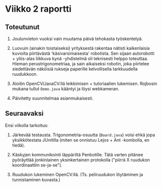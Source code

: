 # Viikko 2 raportti

## Toteutunut

1. Joulunvieton vuoksi vain muutama päivä tehokasta työskentelyä.

2. Luovuin (ainakin toistaiseksi) yrityksestä rakentaa nätisti kaikenlaisia kuvioita piirtävästä 'käsivarsimaisesta' robotista. Sen sijaan autorobotti + ylös-alas liikkuva kynä -yhdistelmä oli teknisesti helppo toteuttaa. Hieman perustrigonometriaa, ja sain aikaiseksi robotin, joka piirtelee siedettävän näköisiä rukseja paperille kelvollisella tarkkuudella ruudukkoon.

3. Aloitin OpenCV/JavaCV:llä leikkimisen + tutoriaalien lukemisen. Rojbosin mukana tullut `Demo.java` kääntyi ja löysi webkameran.

4. Päivitetty suunnitelmaa asianmukaisesti.

## Seuraavaksi

Ensi viikolla tarkoitus:

1. Järkevää testausta. Trigonometria-osuutta (`Board.java`) voisi ehkä jopa yksikkötestata JUnitilla (miten se onnistuu Lejos + Ant -kombolla, en tiedä).

2. Käskyjen kommunikointi läppäriltä Penbotille. Tätä varten pitänee pyöräyttää jonkinlainen yksinkertainen protokolla ("piirrä X ruudukon koordinaattiin se-ja-se").

3. Ruudukon lukeminen OpenCV:llä. (Ts. peliruudukon löytäminen ja tunnistaminen kuvasta.)
